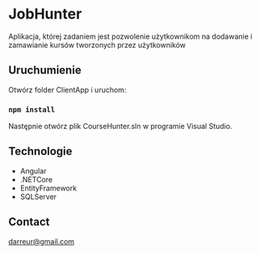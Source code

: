 
# JobHunter

Aplikacja, której zadaniem jest pozwolenie użytkownikom na dodawanie i zamawianie kursów tworzonych przez użytkowników

## Uruchumienie

Otwórz folder ClientApp i uruchom:

### `npm install`
Następnie otwórz plik CourseHunter.sln w programie Visual Studio.

## Technologie
* Angular
* .NETCore
* EntityFramework
* SQLServer

## Contact
darreur@gmail.com


